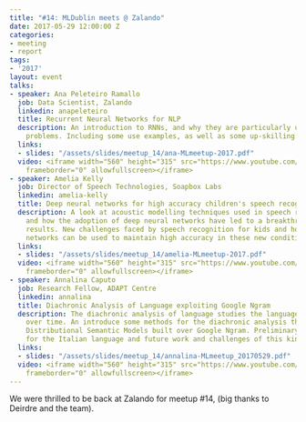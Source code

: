 ```yaml
---
title: "#14: MLDublin meets @ Zalando"
date: 2017-05-29 12:00:00 Z
categories:
- meeting
- report
tags:
- '2017'
layout: event
talks:
- speaker: Ana Peleteiro Ramallo
  job: Data Scientist, Zalando
  linkedin: anapeleteiro
  title: Recurrent Neural Networks for NLP
  description: An introduction to RNNs, and why they are particularly useful for NLP
    problems. Including some use examples, as well as some up-skilling tips
  links:
  - slides: "/assets/slides/meetup_14/ana-MLmeetup-2017.pdf"
  video: <iframe width="560" height="315" src="https://www.youtube.com/embed/63wJgb_9BQ0"
    frameborder="0" allowfullscreen></iframe>
- speaker: Amelia Kelly
  job: Director of Speech Technologies, Soapbox Labs
  linkedin: amelia-kelly
  title: Deep neural networks for high accuracy children's speech recognition
  description: A look at acoustic modelling techniques used in speech recognition
    and how the adoption of deep neural networks have led to a breakthrough in accuracy
    results. New challenges faced by speech recognition for kids and how deep neural
    networks can be used to maintain high accuracy in these new conditions.
  links:
  - slides: "/assets/slides/meetup_14/amelia-MLmeetup-2017.pdf"
  video: <iframe width="560" height="315" src="https://www.youtube.com/embed/Em_hLJ3_Kk8"
    frameborder="0" allowfullscreen></iframe>
- speaker: Annalina Caputo
  job: Research Fellow, ADAPT Centre
  linkedin: annalina
  title: Diachronic Analysis of Language exploiting Google Ngram
  description: The diachronic analysis of language studies the language evolution
    over time. An introduce some methods for the diachronic analysis that rely on
    Distributional Semantic Models built over Google Ngram. Preliminary results obtained
    for the Italian language and future work and challenges of this kind of analysis.
  links:
  - slides: "/assets/slides/meetup_14/annalina-MLmeetup_20170529.pdf"
  video: <iframe width="560" height="315" src="https://www.youtube.com/embed/83Gw1I24yMo"
    frameborder="0" allowfullscreen></iframe>
---
```


We were thrilled to be back at Zalando for meetup #14, (big thanks to Deirdre and the team).
